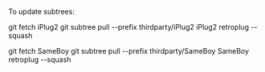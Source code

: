 To update subtrees:

git fetch iPlug2
git subtree pull --prefix thirdparty/iPlug2 iPlug2 retroplug --squash

git fetch SameBoy
git subtree pull --prefix thirdparty/SameBoy SameBoy retroplug --squash